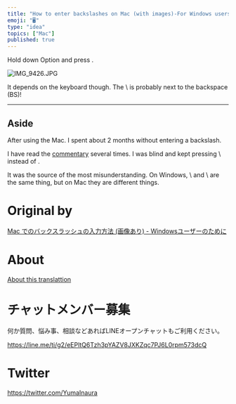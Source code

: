 ```yaml
---
title: "How to enter backslashes on Mac (with images)-For Windows users"
emoji: "🖥"
type: "idea"
topics: ["Mac"]
published: true
---
```


Hold down Option and press \.

![IMG_9426.JPG](https://qiita-image-store.s3.amazonaws.com/0/90607/c8d85390-1fe7-adad-07c4-363c75099ead.jpeg)

It depends on the keyboard though. The \ is probably next to the backspace (BS)!

* * *

## Aside 

After using the Mac. I spent about 2 months without entering a backslash.

I have read the [commentary](http://qiita.com/miyohide/items/6cb8967282d4b2db0f61) several times. I was blind and kept pressing \ instead of \.

It was the source of the most misunderstanding. On Windows, \ and \ are the same thing, but on Mac they are different things.



# Original by
[Mac でのバックスラッシュの入力方法 (画像あり) - Windowsユーザーのために](https://qiita.com/Yinaura/items/30896618c438ac2a2e6a)

# About

[About this translattion](https://qiita.com/YumaInaura/items/7f6fd1e9310a6816469a)








<!-- Update From Qiita API -->

# チャットメンバー募集


何か質問、悩み事、相談などあればLINEオープンチャットもご利用ください。

https://line.me/ti/g2/eEPltQ6Tzh3pYAZV8JXKZqc7PJ6L0rpm573dcQ





# Twitter


https://twitter.com/YumaInaura


<!-- Update From Qiita API -->


